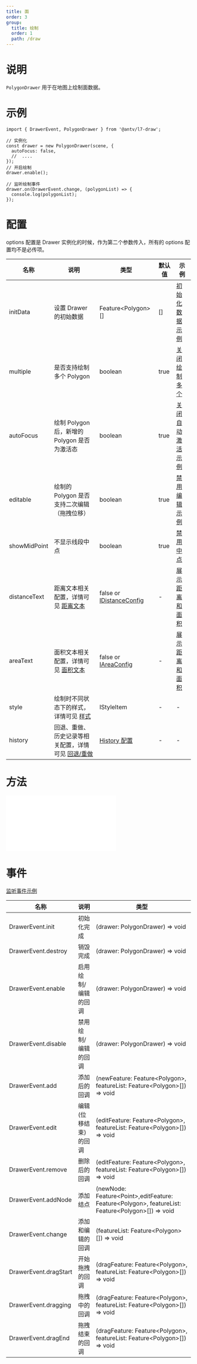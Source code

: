```yaml
---
title: 面
order: 3
group:
  title: 绘制
  order: 1
  path: /draw
---
```


# 说明

`PolygonDrawer` 用于在地图上绘制面数据。

# 示例

```tsx | pure
import { DrawerEvent, PolygonDrawer } from '@antv/l7-draw';

// 实例化
const drawer = new PolygonDrawer(scene, {
  autoFocus: false,
  //  ....
});
// 开启绘制
drawer.enable();

// 监听绘制事件
drawer.on(DrawerEvent.change, (polygonList) => {
  console.log(polygonList);
});
```

# 配置

options 配置是 Drawer 实例化的时候，作为第二个参数传入，所有的 options 配置均不是必传项。

| 名称         | 说明                                                                       | 类型                                                   | 默认值 | 示例                                            |
| ------------ | -------------------------------------------------------------------------- | ------------------------------------------------------ | ------ | ----------------------------------------------- |
| initData     | 设置 Drawer 的初始数据                                                     | Feature&lt;Polygon&gt;[]                               | []     | [初始化数据示例](/example/polygon/init-data)    |
| multiple     | 是否支持绘制多个 Polygon                                                   | boolean                                                | true   | [关闭绘制多个](/example/polygon/multiple)       |
| autoFocus    | 绘制 Polygon 后，新增的 Polygon 是否为激活态                               | boolean                                                | true   | [关闭自动激活示例](/example/polygon/auto-focus) |
| editable     | 绘制的 Polygon 是否支持二次编辑（拖拽位移）                                | boolean                                                | true   | [禁用编辑示例](/example/polygon/editable)       |
| showMidPoint | 不显示线段中点                                                             | boolean                                                | true   | [禁用中点](/example/polygon/mid-point)          |
| distanceText | 距离文本相关配置，详情可见 [距离文本](/docs/common/distance)               | false or [IDistanceConfig](/docs/common/distance#配置) | -      | [展示距离和面积](/example/polygon/area)         |
| areaText     | 面积文本相关配置，详情可见 [面积文本](/docs/common/area)                   | false or [IAreaConfig](/docs/common/area#配置)         | -      | [展示距离和面积](/example/polygon/area)         |
| style        | 绘制时不同状态下的样式，详情可见 [样式](docs/common/style)                 | IStyleItem                                             | -      | -                                               |
| history      | 回退、重做、历史记录等相关配置，详情可见 [回退/重做](/docs/common/history) | [History 配置](/docs/common/history)                   | -      | -                                               |

# 方法

<embed src="../method.md"></embed>

# 事件

[监听事件示例](/example/polygon/event)

| 名称                  | 说明                 | 类型                                                                                                               |
| --------------------- | -------------------- | ------------------------------------------------------------------------------------------------------------------ |
| DrawerEvent.init      | 初始化完成           | (drawer: PolygonDrawer) => void                                                                                    |
| DrawerEvent.destroy   | 销毁完成             | (drawer: PolygonDrawer) => void                                                                                    |
| DrawerEvent.enable    | 启用绘制/编辑的回调  | (drawer: PolygonDrawer) => void                                                                                    |
| DrawerEvent.disable   | 禁用绘制/编辑的回调  | (drawer: PolygonDrawer) => void                                                                                    |
| DrawerEvent.add       | 添加后的回调         | (newFeature: Feature&lt;Polygon&gt;, featureList: Feature&lt;Polygon&gt;[]) => void                                |
| DrawerEvent.edit      | 编辑(位移结束)的回调 | (editFeature: Feature&lt;Polygon&gt;, featureList: Feature&lt;Polygon&gt;[]) => void                               |
| DrawerEvent.remove    | 删除后的回调         | (editFeature: Feature&lt;Polygon&gt;, featureList: Feature&lt;Polygon&gt;[]) => void                               |
| DrawerEvent.addNode   | 添加结点             | (newNode: Feature&lt;Point&gt;,editFeature: Feature&lt;Polygon&gt;, featureList: Feature&lt;Polygon&gt;[]) => void |
| DrawerEvent.change    | 添加和编辑的回调     | (featureList: Feature&lt;Polygon&gt;[]) => void                                                                    |
| DrawerEvent.dragStart | 开始拖拽的回调       | (dragFeature: Feature&lt;Polygon&gt;, featureList: Feature&lt;Polygon&gt;[]) => void                               |
| DrawerEvent.dragging  | 拖拽中的回调         | (dragFeature: Feature&lt;Polygon&gt;, featureList: Feature&lt;Polygon&gt;[]) => void                               |
| DrawerEvent.dragEnd   | 拖拽结束的回调       | (dragFeature: Feature&lt;Polygon&gt;, featureList: Feature&lt;Polygon&gt;[]) => void                               |
